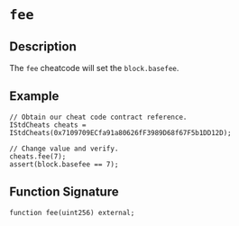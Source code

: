 # `fee`

## Description

The `fee` cheatcode will set the `block.basefee`.

## Example

```solidity
// Obtain our cheat code contract reference.
IStdCheats cheats = IStdCheats(0x7109709ECfa91a80626fF3989D68f67F5b1DD12D);

// Change value and verify.
cheats.fee(7);
assert(block.basefee == 7);
```

## Function Signature

```solidity
function fee(uint256) external;
```
